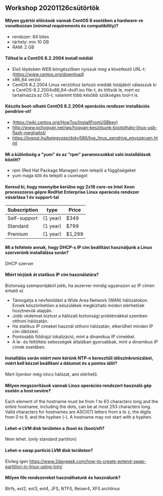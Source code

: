 
## Workshop 20201126csütörtök
#### Milyen gyártói előírások vannak CentOS 8 esetében a hardware-re vonatkozóan (minimal requirements és compatibility)?
 - rendszer: 64 bites
 - tárhely: min 10 GB
 - 	RAM: 2 GB
#### Töltsd le a CentOS 8.2.2004 install médiát
 - Első lépésben WEB böngészőben nyissuk meg a következő URL-t: (https://www.centos.org/download)
 - 	x86_64 verzió
 - CentOS 8.2.2004 Linux verzióhoz tartozó médiák listájából válasszuk ki a CentOS-8.2.2004x86_64-dvd1.iso file-t, és töltsük le, mert ez tartalmazza az OS-t, valamint több később szükséges tool-t is.
#### Készíts boot-olható CentOS 8.2.2004 operációs rendszer installációs pendrive-ot!
 - (https://wiki.centos.org/HowTos/InstallFromUSBkey)
 - http://www.pchogyan.net/wp/hogyan-keszitsunk-bootolhato-linux-usb-flash-meghajtot/
 - https://logout.hu/bejegyzes/doky586/live_linux_pendrive_egyszeruen.html
#### Mi a különbség a "yum" és az "rpm" paramncsokkal való installálások között?
 - rpm (Red Hat Package Manager) nem telepíti a függőségeket
 - yum maga tölti és telepíti a csomagot
#### Keresd ki, hogy mennyibe kerülne egy 2x16 core-os Intel Xeon processzoros gépre RedHat Enterprise Linux operációs rendszer vásárlása 1 év support-tal
 | Subscription	| type	| Price |
 | ------------ | ----- |----- |
 | Self-support	| (1 year)	| $349 |
 | Standard	| (1 year)	| $799 |
 |Premium	| (1 year)	| $1,299 |
 
#### Mi a feltétele annak, hogy DHCP-s IP cím beállítást használjunk a Linux szerverünk installálása során?
DHCP szerver
#### Miért térjünk át statikus IP cím használatára?
Biztonság szempontjából jobb, ha aszerver mindig ugyanazon az IP címen érhető el.
 - Támogatja a névfeloldást a Wide Area Network (WAN) hálózatokon. Ennek köszönhetően a készülékek megbízható módon elérhetőek hosztnevük alapján.
 - Jobb védelmet biztost a hálózati biztonsági problémákkal szemben otthoni hálózatán.
 - Ha statikus IP címeket használ otthoni hálózatán, elkerülhet minden IP cím ütközést.
 - Pontosabb földrajzi lokalizáció, mint a dinamikus IP címekkel.
 - A le- és feltöltési sebességek általában gyorsabbak, mint a dinamikus IP címek esetében.
#### Installálás során miért nem kérünk NTP-n keresztüli időszinkronizálást, miért kell kézzel beállítani a dátumot és a pontos időt?
Mert ilyenkor még nincs hálózat, ami elérhető.
#### Milyen megszorítások vannak Linux operációs rendszert használó gép esetén a host nevére?
Each element of the hostname must be from 1 to 63 characters long and the entire hostname, including the dots, can be at most 253 characters long. Valid characters for hostnames are ASCII(7) letters from a to z, the digits from 0 to 9, and the hyphen (-). A hostname may not start with a hyphen.
#### Lehet-e LVM disk területen a /boot és /boot/efi?
Nem lehet. (only standard partition)
#### Lehet-e swap partíció LVM disk területen?
Elvileg igen https://www.2daygeek.com/how-to-create-extend-swap-partition-in-linux-using-lvm/
#### Milyen file rendszereket használhatunk és használunk?
Btrfs, ext2, ext3, ext4, JFS, NTFS, Reiser4, XFS archlinux
